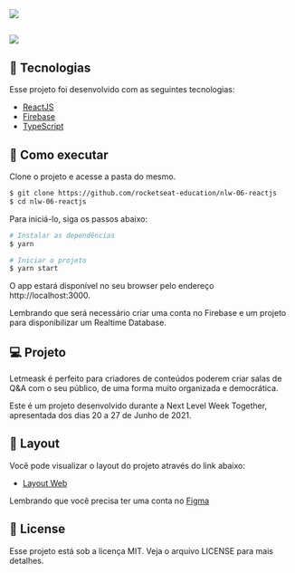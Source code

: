 <img src="https://github.com/rocketseat-education/nlw-06-reactjs/blob/master/.github/logo.svg" />

## <img src="https://github.com/rocketseat-education/nlw-06-reactjs/blob/master/.github/cover.svg" />

## 🧪 Tecnologias
Esse projeto  foi desenvolvido com as seguintes tecnologias:
* <a href="https://reactjs.org/">ReactJS</a>
* <a href="https://firebase.google.com/">Firebase</a>
* <a href="https://www.typescriptlang.org/">TypeScript</a>

## 🚀 Como executar
Clone o projeto e acesse a pasta do mesmo.

```bash
$ git clone https://github.com/rocketseat-education/nlw-06-reactjs
$ cd nlw-06-reactjs
```
Para iniciá-lo, siga os passos abaixo:

```bash
# Instalar as dependências
$ yarn

# Iniciar o projeto
$ yarn start
```
O app estará disponível no seu browser pelo endereço http://localhost:3000.

Lembrando que será necessário criar uma conta no Firebase e um projeto para disponibilizar um Realtime Database.

## 💻 Projeto
Letmeask é perfeito para criadores de conteúdos poderem criar salas de Q&A com o seu público, de uma forma muito organizada e democrática.

Este é um projeto desenvolvido durante a Next Level Week Together, apresentada dos dias 20 a 27 de Junho de 2021.

## 🔖 Layout
Você pode visualizar o layout do projeto através do link abaixo:

* <a href="https://www.figma.com/community/file/1009824839797878169">Layout Web</a>

Lembrando que você precisa ter uma conta no <a href="https://www.figma.com/">Figma</a>

## 📝 License
Esse projeto está sob a licença MIT. Veja o arquivo LICENSE para mais detalhes.
